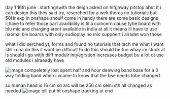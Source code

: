 day 1 16th june : startingnwith the deign asked on hifghway pitstop abut if i can design this they said try, reserched for a wek theres no tutiorials but 50Hr exp in onshape shoulf come in handy
there are some basic designs il,have to refer those oart availibility is til a coincern cause tyhe board with blu mic and charging arent available in india at all it means ill have to use naomal ble boarss with only sudioplay no mic suppoert i alradet won those

what i did serched yt, forms and found no tuturials that tach me what i want still i cna do this it wont be difficult to do
this should be fun whay im stuck at is should i go witjh diiff modulr intyegrstion increases budget bu a lot ot use old modules i alraeady have

![image](https://github.com/user-attachments/assets/3d4c4e93-42b4-4026-988f-6f4484e0706b)
compeletely lost spent half and hour deawing band base for a 3 way folding band when i vcame to know that the bse needs tobe changed

so human head is 16 cm so arc will be 256 cm semi sth all changed as needed ![image](https://github.com/user-attachments/assets/f1374caf-055f-44b9-b99f-dcac2f149847) oill put ht onshape tracking at end


